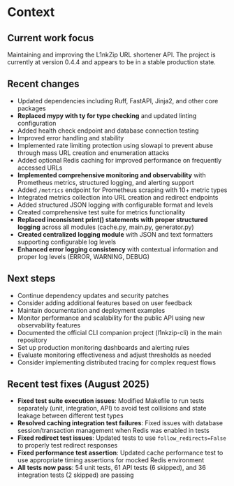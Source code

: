 # Context

## Current work focus
Maintaining and improving the L1nkZip URL shortener API. The project is currently at version 0.4.4 and appears to be in a stable production state.

## Recent changes
- Updated dependencies including Ruff, FastAPI, Jinja2, and other core packages
- **Replaced mypy with ty for type checking** and updated linting configuration
- Added health check endpoint and database connection testing
- Improved error handling and stability
- Implemented rate limiting protection using slowapi to prevent abuse through mass URL creation and enumeration attacks
- Added optional Redis caching for improved performance on frequently accessed URLs
- **Implemented comprehensive monitoring and observability** with Prometheus metrics, structured logging, and alerting support
- Added `/metrics` endpoint for Prometheus scraping with 10+ metric types
- Integrated metrics collection into URL creation and redirect endpoints
- Added structured JSON logging with configurable format and levels
- Created comprehensive test suite for metrics functionality
- **Replaced inconsistent print() statements with proper structured logging** across all modules (cache.py, main.py, generator.py)
- **Created centralized logging module** with JSON and text formatters supporting configurable log levels
- **Enhanced error logging consistency** with contextual information and proper log levels (ERROR, WARNING, DEBUG)

## Next steps
- Continue dependency updates and security patches
- Consider adding additional features based on user feedback
- Maintain documentation and deployment examples
- Monitor performance and scalability for the public API using new observability features
- Documented the official CLI companion project (l1nkzip-cli) in the main repository
- Set up production monitoring dashboards and alerting rules
- Evaluate monitoring effectiveness and adjust thresholds as needed
- Consider implementing distributed tracing for complex request flows

## Recent test fixes (August 2025)
- **Fixed test suite execution issues**: Modified Makefile to run tests separately (unit, integration, API) to avoid test collisions and state leakage between different test types
- **Resolved caching integration test failures**: Fixed issues with database session/transaction management when Redis was enabled in tests
- **Fixed redirect test issues**: Updated tests to use `follow_redirects=False` to properly test redirect responses
- **Fixed performance test assertion**: Updated cache performance test to use appropriate timing assertions for mocked Redis environment
- **All tests now pass**: 54 unit tests, 61 API tests (6 skipped), and 36 integration tests (2 skipped) are passing
